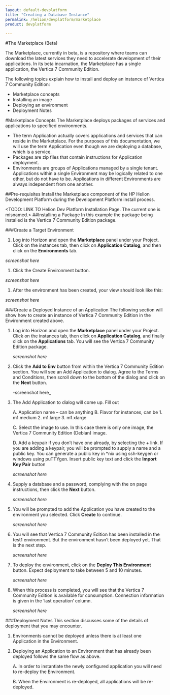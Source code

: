 ```yaml
---
layout: default-devplatform
title: "Creating a Database Instance"
permalink: /helion/devplatform/marketplace
product: devplatform

---
```

<!--UNDER REVISION-->#The Marketplace (Beta)
The Marketplace, currently in beta, is a repository where teams can download the latest services they need to accelerate development of their applications. In its beta incarnation, the Marketplace has a single application, the Vertica 7 Community Edition. 

The following topics explain how to install and deploy an instance of Vertica 7 Community Edition:



- Marketplace concepts
- Installing an image
- Deploying an environment
- Deployment Notes



#Marketplace Concepts
The Marketplace deploys packages of services and applications to specified environments. 

- The term Application actually covers applications and services that can reside in the Marketplace. For the purposes of this documentation, we will use the term Application even though we are deploying a database, which is a service. 
- Packages are zip files that contain instructions for Application deployment.
- Environments are groups of Applications managed by a single tenant. Applications within a single Environment may be logically related to one other, but do not have to be.  Applications in different Environments are always independent from one another. 

##Pre-requisites
Install the Marketplace component of the HP Helion Development Platform during the Development Platform install process.

 
<TODO: LINK TO Helion Dev Platform Installation Page. The current one is misnamed.>
##Installing a Package
In this example the package being installed is the Vertica 7 Community Edition package. 

###Create a Target Environment




1. Log into Horizon and open the **Marketplace** panel under your Project. Click on the instances tab, then click on **Application Catalog**, and then click on the **Environments** tab.  

_screenshot here_

1. Click the Create Environment button.  

_screenshot here_

1. After the environment has been created, your view should look like this:

_screenshot here_ 
 

###Create a Deployed Instance of an Application
The following section will show how to create an instance of Vertica 7 Community Edition in the Environment created above.



1. Log into Horizon and open the **Marketplace** panel under your Project. Click on the instances tab, then click on **Application Catalog**, and finally click on the **Applications** tab. You will see the Vertica 7 Community Edition package.
 
	_screenshot here_ 



1. Click the **Add to Env** button from within the Vertica 7 Community Edition section. You will see an Add Application to <selected environment name> dialog. Agree to the Terms and Conditions, then scroll down to the bottom of the dialog and click on the **Next** button.

	-screenshot here_

 



1. The Add Application to <selected environment> dialog will come up. Fill out


	A. Application name – can be anything
	B. Flavor for instances, can be 
			1. m1.medium
			2. m1.large
			3. m1.xlarge


	C. Select the image to use. In this case there is only one image, the Vertica 7 Community Edition (Debian) image. 


	D. Add a keypair if you don’t have one already, by selecting the + link. If you are adding a keypair, you will be prompted to supply a name and a public key. You can generate a public key in *nix using ssh-keygen or windows using puTTYgen. Insert public key text and click the **Import Key Pair** button

	_screenshot here_

 



4. Supply a database and a password, complying with the on page instructions, then click the **Next** button.

	_screenshot here_

 



1. You will be prompted to add the Application you have created to the environment you selected. Click **Create** to continue. 
 
	_screenshot here_



1. You will see that Vertica 7 Community Edition has been installed in the test1 environment. But the environment hasn’t been deployed yet. That is the next step.

	_screenshot here_

 


1. To deploy the environment, click on the **Deploy This Environment** button.  Expect deployment to take between 5 and 10 minutes. 

	_screenshot here_

 


1. When this process is completed, you will see that the Vertica 7 Community Edition is available for consumption. Connection information is given in the ‘last operation’ column.

	_screenshot here_
 

 




###Deployment Notes
This section discusses some of the details of deployment that you may encounter.



1. Environments cannot be deployed unless there is at least one Application in the Environment. 
2. Deploying an Application to an Environment that has already been deployed follows the same flow as above. 

	A. In order to instantiate the newly configured application you will need to re-deploy the Environment.

	B. When the Environment is re-deployed, all applications will be re-deployed. 




